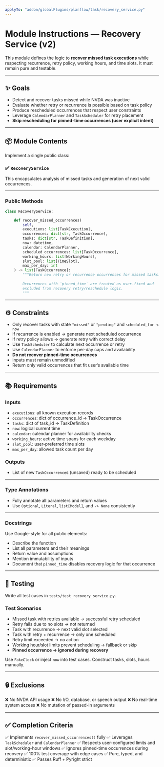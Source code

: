 ```yaml
---
applyTo: "addon/globalPlugins/planflow/task/recovery_service.py"
---
```


# Module Instructions — Recovery Service (v2)

This module defines the logic to **recover missed task executions** while respecting recurrence, retry policy, working hours, and time slots. It must remain pure and testable.

---

## ✨ Goals

- Detect and recover tasks missed while NVDA was inactive
- Evaluate whether retry or recurrence is possible based on task policy
- Produce rescheduled occurrences that respect user constraints
- Leverage `CalendarPlanner` and `TaskScheduler` for retry placement
- **Skip rescheduling for pinned-time occurrences (user explicit intent)**

---

## 📦 Module Contents

Implement a single public class:

### ✅ `RecoveryService`

This encapsulates analysis of missed tasks and generation of next valid occurrences.

---

### Public Methods

```python
class RecoveryService:

    def recover_missed_occurrences(
        self,
        executions: list[TaskExecution],
        occurrences: dict[str, TaskOccurrence],
        tasks: dict[str, TaskDefinition],
        now: datetime,
        calendar: CalendarPlanner,
        scheduled_occurrences: list[TaskOccurrence],
        working_hours: list[WorkingHours],
        slot_pool: list[TimeSlot],
        max_per_day: int
    ) -> list[TaskOccurrence]:
        """Return new retry or recurrence occurrences for missed tasks.
        
        Occurrences with `pinned_time` are treated as user-fixed and 
        excluded from recovery retry/reschedule logic.
        """
````

---

## ⚙️ Constraints

* Only recover tasks with state `"missed"` or `"pending"` and `scheduled_for < now`
* If recurrence is enabled → generate next scheduled occurrence
* If retry policy allows → generate retry with correct delay
* Use `TaskScheduler` to calculate next occurrence or retry
* Use `CalendarPlanner` to enforce per-day caps and availability
* **Do not recover pinned-time occurrences**
* Inputs must remain unmodified
* Return only valid occurrences that fit user’s available time

---

## 📚 Requirements

### Inputs

* `executions`: all known execution records
* `occurrences`: dict of occurrence\_id → TaskOccurrence
* `tasks`: dict of task\_id → TaskDefinition
* `now`: logical current time
* `calendar`: calendar planner for availability checks
* `working_hours`: active time spans for each weekday
* `slot_pool`: user-preferred time slots
* `max_per_day`: allowed task count per day

### Outputs

* List of new `TaskOccurrence`s (unsaved) ready to be scheduled

---

### Type Annotations

* Fully annotate all parameters and return values
* Use `Optional`, `Literal`, `list[Model]`, and `-> None` consistently

---

### Docstrings

Use Google-style for all public elements:

* Describe the function
* List all parameters and their meanings
* Return value and assumptions
* Mention immutability of inputs
* Document that `pinned_time` disables recovery logic for that occurrence

---

## 🧪 Testing

Write all test cases in `tests/test_recovery_service.py`.

### Test Scenarios

* Missed task with retries available → successful retry scheduled
* Retry fails due to no slots → not returned
* Task with recurrence → next valid slot selected
* Task with retry + recurrence → only one scheduled
* Retry limit exceeded → no action
* Working hour/slot limits prevent scheduling → fallback or skip
* **Pinned occurrence → ignored during recovery**

Use `FakeClock` or inject `now` into test cases. Construct tasks, slots, hours manually.

---

## 🔒 Exclusions

❌ No NVDA API usage
❌ No I/O, database, or speech output
❌ No real-time system access
❌ No mutation of passed-in arguments

---

## ✅ Completion Criteria

✅ Implements `recover_missed_occurrences()` fully
✅ Leverages `TaskScheduler` and `CalendarPlanner`
✅ Respects user-configured limits and slot/working-hour windows
✅ Ignores pinned-time occurrences during recovery
✅ 100% test coverage with edge cases
✅ Pure, typed, and deterministic
✅ Passes Ruff + Pyright strict
